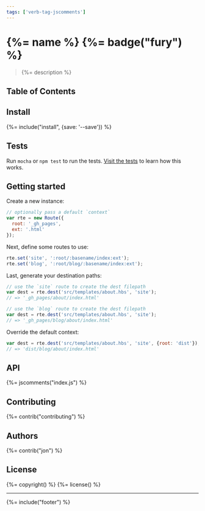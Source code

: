 ```yaml
---
tags: ['verb-tag-jscomments']
---
```

# {%= name %} {%= badge("fury") %}

> {%= description %}

## Table of Contents

<!-- toc -->

## Install
{%= include("install", {save: '--save'}) %}

## Tests

Run `mocha` or `npm test` to run the tests. [Visit the tests](test) to learn how this works.

## Getting started

Create a new instance:

```js
// optionally pass a default `context`
var rte = new Route({
  root: '_gh_pages',
  ext: '.html'
});
```

Next, define some routes to use:

```js
rte.set('site', ':root/:basename/index:ext');
rte.set('blog', ':root/blog/:basename/index:ext');
```

Last, generate your destination paths:

```js
// use the `site` route to create the dest filepath
var dest = rte.dest('src/templates/about.hbs', 'site');
// => '_gh_pages/about/index.html'

// use the `blog` route to create the dest filepath
var dest = rte.dest('src/templates/about.hbs', 'site');
// => '_gh_pages/blog/about/index.html'
```

Override the default context:

```js
var dest = rte.dest('src/templates/about.hbs', 'site', {root: 'dist'});
// => 'dist/blog/about/index.html'
```

## API
{%= jscomments("index.js") %}

## Contributing
{%= contrib("contributing") %}

## Authors
{%= contrib("jon") %}

## License
{%= copyright() %}
{%= license() %}

***

{%= include("footer") %}